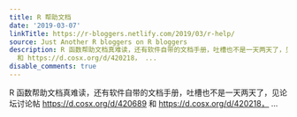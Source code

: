 ```yaml
---
title: R 帮助文档
date: '2019-03-07'
linkTitle: https://r-bloggers.netlify.com/2019/03/r-help/
source: Just Another R bloggers on R bloggers
description: R 函数帮助文档真难读，还有软件自带的文档手册，吐槽也不是一天两天了，见论坛讨论帖 https://d.cosx.org/d/420689
  和 https://d.cosx.org/d/420218， ...
disable_comments: true
---
```

R 函数帮助文档真难读，还有软件自带的文档手册，吐槽也不是一天两天了，见论坛讨论帖 https://d.cosx.org/d/420689 和 https://d.cosx.org/d/420218， ...